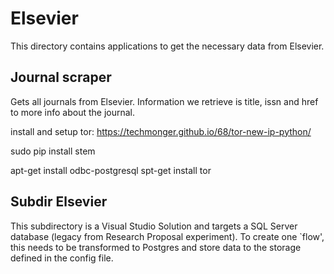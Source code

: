 # Elsevier

This directory contains applications to get the necessary data from Elsevier.

## Journal scraper

Gets all journals from Elsevier.
Information we retrieve is title, issn and href to more info about the journal.

install and setup tor: https://techmonger.github.io/68/tor-new-ip-python/


sudo pip install stem

apt-get install odbc-postgresql
spt-get install tor

## Subdir Elsevier

This subdirectory is a Visual Studio Solution and targets a SQL Server database
(legacy from Research Proposal experiment). To create one `flow', this needs to
be transformed to Postgres and store data to the storage defined in the config 
file.
